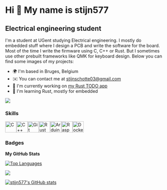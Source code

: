 Hi 👋 My name is stijn577
=========================

Electrical engineering student
------------------------------

I'm a student at UGent studying Electrical engineering. I mostly do embedded stuff where I design a PCB and write the software for the board. Most of the time I write the firmware using C, C++ or Rust. But I sometimes use other prebuilt frameworks like QMK for keyboard design. Below you can find some images of my projects:

* 🌍  I'm based in Bruges, Belgium
* ✉️  You can contact me at [stijnschotte03@gmail.com](mailto:stijnschotte03@gmail.com)
* 🚀  I'm currently working on [my Rust TODO app](http://github.com/stijn577/rust_todo_app)
* 🧠  I'm learning Rust, mostly for embedded

<a href="https://www.twitch.tv/stijn577" target="_blank" rel="noreferrer"><img src="https://img.shields.io/twitch/status/stijn577?logo=twitchsx&style=for-the-badge&color=0891b2&labelColor=1c1917&label=TWITCH+STATUS" /></a>

### Skills

<p align="left">
<a href="https://docs.microsoft.com/en-us/cpp/?view=msvc-170" target="_blank" rel="noreferrer"><img src="https://raw.githubusercontent.com/danielcranney/readme-generator/main/public/icons/skills/c-colored.svg" width="36" height="36" alt="C" /></a><a href="https://docs.microsoft.com/en-us/cpp/?view=msvc-170" target="_blank" rel="noreferrer"><img src="https://raw.githubusercontent.com/danielcranney/readme-generator/main/public/icons/skills/cplusplus-colored.svg" width="36" height="36" alt="C++" /></a><a href="https://git-scm.com/" target="_blank" rel="noreferrer"><img src="https://raw.githubusercontent.com/danielcranney/readme-generator/main/public/icons/skills/git-colored.svg" width="36" height="36" alt="Git" /></a><a href="https://www.rust-lang.org/" target="_blank" rel="noreferrer"><img src="https://raw.githubusercontent.com/danielcranney/readme-generator/main/public/icons/skills/rust-colored.svg" width="36" height="36" alt="Rust" /></a><a href="https://store.arduino.cc/?gclid=Cj0KCQjw2eilBhCCARIsAG0Pf8uueBifykWcsSS4LPESeGQfxGVKJYnzV7bz471XfknQJy_1VINVWM8aAkLtEALw_wcB" target="_blank" rel="noreferrer"><img src="https://raw.githubusercontent.com/danielcranney/readme-generator/main/public/icons/skills/arduino-colored.svg" width="36" height="36" alt="Arduino" /></a><a href="https://www.raspberrypi.org/" target="_blank" rel="noreferrer"><img src="https://raw.githubusercontent.com/danielcranney/readme-generator/main/public/icons/skills/raspberrypi-colored.svg" width="36" height="36" alt="Raspberry Pi" /></a><a href="https://www.docker.com/" target="_blank" rel="noreferrer"><img src="https://raw.githubusercontent.com/danielcranney/readme-generator/main/public/icons/skills/docker-colored.svg" width="36" height="36" alt="Docker" /></a>
                    </p>

### Badges

<b>My GitHub Stats</b>

<a href="https://github.com/stijn577" align="left"><img src="https://github-readme-stats.vercel.app/api/top-langs/?username=stijn577&langs_count=10&title_color=0891b2&text_color=ffffff&icon_color=0891b2&bg_color=1c1917&hide_border=true&locale=en&custom_title=Top%20%Languages" alt="Top Languages" /></a>

<a href="https://wakatime.com"><img src="https://wakatime.com/share/@018c8988-9445-4449-8c3e-a805317d39d0/a2b600f8-44e9-48bd-80ff-ff62776ab00b.png" /></a>

<a href="http://www.github.com/stijn577"><img src="https://github-readme-stats.vercel.app/api?username=stijn577&show_icons=true&hide=&count_private=true&title_color=0891b2&text_color=ffffff&icon_color=0891b2&bg_color=1c1917&hide_border=true&show_icons=true" alt="stijn577's GitHub stats" /></a>


<!-- <a href="http://www.github.com/stijn577"><img src="https://github-readme-activity-graph.cyclic.app/graph?username=stijn577&bg_color=1c1917&color=ffffff&line=0891b2&point=ffffff&area_color=1c1917&area=true&hide_border=true&custom_title=GitHub%20Commits%20Graph" alt="GitHub Commits Graph" /></a> -->
